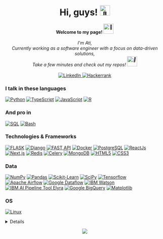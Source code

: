 <h1 align="center">Hi, guys! 
      <img src="https://fonts.gstatic.com/s/e/notoemoji/latest/1f44b/512.gif" alt="👋" width="32" height="32">
</h1>

<p align="center">
    <b>Welcome to my page!
      <img src="https://fonts.gstatic.com/s/e/notoemoji/latest/1f389/512.gif" alt="🎉" width="32" height="32">
    </b>
    <br><br>
    <i>
        I'm Ati,<br>
        Currently working as a software engineer with a focus on data-driven solutions,<br>
        Take a few minutes and check out my repos! <img src="https://fonts.gstatic.com/s/e/notoemoji/latest/1f64c/512.gif" alt="🙌" width="32" height="32"><br>
    </i>
    <br>
    <a href="https://www.linkedin.com/in/atefeh-barzideh">
        <img src="https://img.shields.io/badge/LinkedIn-red?style=flat-square&logo=linkedin&logoColor=white" alt="LinkedIn">
    </a>
    <a href="https://www.hackerrank.com/sthcin">
        <img src="https://img.shields.io/badge/Hackerrank-red?style=flat-square&logo=hackerrank&logoColor=white" alt="Hackerrank">
    </a>
</p>

### I talk in these languages
[![Python](https://img.shields.io/badge/Python-black?style=for-the-badge&logo=python)](https://github.com/sthcin)
[![TypeScript](https://img.shields.io/badge/TypeScript-black?style=for-the-badge&logo=typescipt)](https://github.com/sthciN)
[![JavaScript](https://img.shields.io/badge/Javascript-black?style=for-the-badge&logo=javascript)](https://github.com/sthciN)
[![R](https://img.shields.io/badge/R-black?style=for-the-badge&logo=r)](https://github.com/sthciN)

### And pro in
[![SQL](https://img.shields.io/badge/sql-black?style=for-the-badge&logo=postgresql&logoColor=white)](https://github.com/sthciN)
[![Bash](https://img.shields.io/badge/bash-black?style=for-the-badge&logo=gnu-bash&logoColor=white)](https://github.com/sthciN)

### Technologies & Frameworks
[![FLASK](https://img.shields.io/badge/Flask-black?style=for-the-badge&logo=flask)](https://github.com/sthciN)
[![Django](https://img.shields.io/badge/django-black?style=for-the-badge&logo=django)](https://github.com/sthciN)
[![FAST API](https://img.shields.io/badge/FastAPI-black?style=for-the-badge&logo=fastapi)](https://github.com/sthciN)
[![Docker](https://img.shields.io/badge/Docker-black?style=for-the-badge&logo=docker)](https://github.com/sthciN)
[![PostgreSQL](https://img.shields.io/badge/PostgreSQL-black?style=for-the-badge&logo=postgresql)](https://github.com/sthciN)
[![ReactJs](https://img.shields.io/badge/react-black?style=for-the-badge&logo=react)](https://github.com/sthciN)
[![Next.js](https://img.shields.io/badge/next.js-black?style=for-the-badge&logo=next.js)](https://github.com/sthciN)
[![Redis](https://img.shields.io/badge/redis-black?style=for-the-badge&logo=redis)](https://github.com/sthciN)
[![Celery](https://img.shields.io/badge/celery-black?style=for-the-badge&logo=celery)](https://github.com/sthciN)
[![MongoDB](https://img.shields.io/badge/MongoDB-black?style=for-the-badge&logo=mongodb)](https://github.com/sthciN)
[![HTML5](https://img.shields.io/badge/html5-black?style=for-the-badge&logo=html5)](https://hub.docker.com/u/sthciN)
[![CSS3](https://img.shields.io/badge/css3-black?style=for-the-badge&logo=css3)](https://hub.docker.com/u/sthciN)

### Data
[![NumPy](https://img.shields.io/badge/numpy-black?style=for-the-badge&logo=numpy)](https://github.com/sthciN)
[![Pandas](https://img.shields.io/badge/pandas-black?style=for-the-badge&logo=pandas)](https://github.com/sthciN)
[![Scikit-Learn](https://img.shields.io/badge/scikit--learn-black?style=for-the-badge&logo=scikit-learn)](https://github.com/sthciN)
[![SciPy](https://img.shields.io/badge/SciPy-black?style=for-the-badge&logo=scipy)](https://github.com/sthciN)
[![Tensorflow](https://img.shields.io/badge/TensorFlow-black?style=for-the-badge&logo=tensorflow)](https://github.com/sthciN)
[![Apache Airflow](https://img.shields.io/badge/Apache_Airflow-black?style=for-the-badge&logo=apache-airflow)](https://github.com/sthciN)
[![Google Dataflow](https://img.shields.io/badge/Dataflow-black?style=for-the-badge&logo=googlecloud)](https://github.com/sthciN)
[![IBM Watson](https://img.shields.io/badge/IBM_Watson-black?style=for-the-badge&logo=ibm)](https://github.com/sthciN)
[![IBM AI Pipeline Tool Elyra](https://img.shields.io/badge/Elyra-black?style=for-the-badge&logo=ibm)](https://github.com/sthciN)
[![Google BigQuery](https://img.shields.io/badge/BigQuery-black?style=for-the-badge&logo=googlecloud)](https://github.com/sthciN)
[![Matplotlib](https://img.shields.io/badge/Matplotlib-black?style=for-the-badge&logo=matplotlib)](https://github.com/sthciN)

### OS
[![Linux](https://img.shields.io/badge/linux-black?style=for-the-badge&logo=Linux)](https://github.com/sthciN)

<details>
<p align="center">
  <a href="https://github.com/sthciN">
    <img src="http://github-profile-summary-cards.vercel.app/api/cards/profile-details?username=sthciN&theme=transparent" />
  </a>
  <a href="https://github.com/sthciN">
    <img src="https://github-readme-streak-stats.herokuapp.com/?user=sthciN&hide_border=true&card_width=338&theme=transparent" />
  </a>
  <a href="https://github.com/sthciN">
    <img src="http://github-profile-summary-cards.vercel.app/api/cards/stats?username=sthciN&theme=transparent" />
  </a>
</p>
</details>

<p align="center">
  <a href="https://github.com/sthciN">
    <img src="https://komarev.com/ghpvc/?username=sthciN&color=blue&style=flat" />
  </a>
</p>

